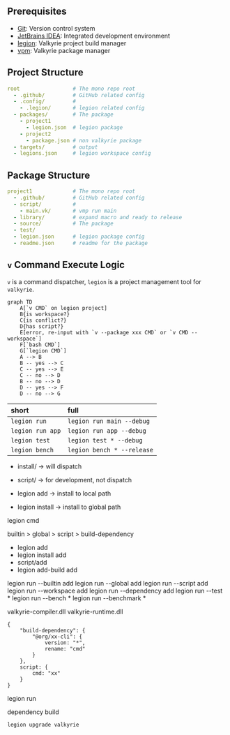 ## Prerequisites

- [Git](): Version control system
- [JetBrains IDEA](): Integrated development environment
- [legion](): Valkyrie project build manager
- [vpm](): Valkyrie package manager

## Project Structure

```yaml
root                 # The mono repo root
  - .github/         # GitHub related config
  - .config/         #
    - .legion/       # legion related config
  - packages/        # The package
    - project1
      - legion.json  # legion package
    - project2
      - package.json # non valkyrie package
  - targets/         # output
  - legions.json     # legion workspace config
```

## Package Structure

```yaml
project1             # The mono repo root
  - .github/         # GitHub related config
  - script/          #
    - main.vk/       # vmp run main
  - library/         # expand macro and ready to release
  - source/          # The package
  - test/
  - legion.json      # legion package config
  - readme.json      # readme for the package
```

## `v` Command Execute Logic

`v` is a command dispatcher, `legion` is a project management tool for `valkyrie`.

```mermaid
graph TD
    A[`v CMD` on legion project]
    B{is workspace?}
    C{is conflict?}
    D{has script?}
    E[error, re-input with `v --package xxx CMD` or `v CMD --workspace`]
    F[`bash CMD`]
    G[`legion CMD`]
    A --> B
    B -- yes --> C
    C -- yes --> E
    C -- no --> D
    B -- no --> D
    D -- yes --> F
    D -- no --> G
```

| short            | full                       |
|:-----------------|:---------------------------|
| `legion run`     | `legion run main --debug`  |
| `legion run app` | `legion run app --debug`   |
| `legion test`    | `legion test * --debug`    |
| `legion bench`   | `legion bench * --release` |

- install/ -> will dispatch
- script/ -> for development, not dispatch


- legion add -> install to local path
- legion install -> install to global path

legion cmd

builtin > global > script > build-dependency

- legion add
- legion install add
- script/add
- legion add-build add

legion run --builtin add
legion run --global add
legion run --script add
legion run --workspace add
legion run --dependency add
legion run --test *
legion run --bench *
legion run --benchmark *

valkyrie-compiler.dll
valkyrie-runtime.dll

```json5
{
    "build-dependency": {
        "@org/xx-cli": {
            version: "*",
            rename: "cmd"
        }
    },
    script: {
        cmd: "xx"
    }
}
```

legion run

dependency build

`legion upgrade valkyrie`


